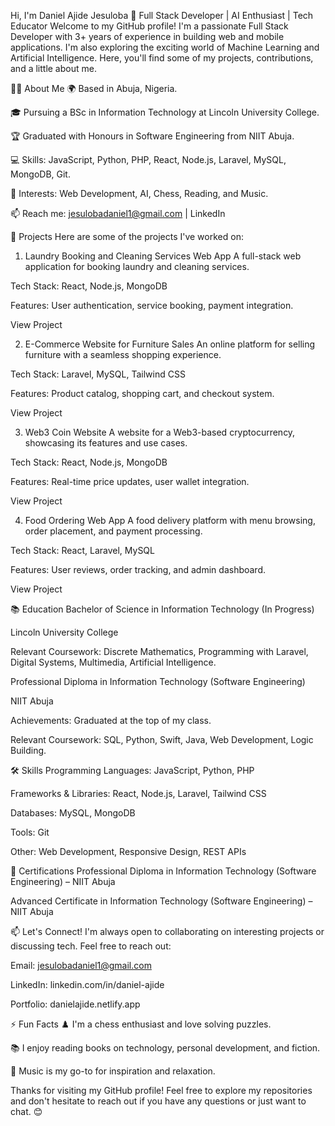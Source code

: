 Hi, I'm Daniel Ajide Jesuloba 👋
Full Stack Developer | AI Enthusiast | Tech Educator
Welcome to my GitHub profile! I'm a passionate Full Stack Developer with 3+ years of experience in building web and mobile applications. I'm also exploring the exciting world of Machine Learning and Artificial Intelligence. Here, you'll find some of my projects, contributions, and a little about me.

👨‍💻 About Me
🌍 Based in Abuja, Nigeria.

🎓 Pursuing a BSc in Information Technology at Lincoln University College.

🏆 Graduated with Honours in Software Engineering from NIIT Abuja.

💻 Skills: JavaScript, Python, PHP, React, Node.js, Laravel, MySQL, MongoDB, Git.

🧠 Interests: Web Development, AI, Chess, Reading, and Music.

📫 Reach me: jesulobadaniel1@gmail.com | LinkedIn

🚀 Projects
Here are some of the projects I've worked on:

1. Laundry Booking and Cleaning Services Web App
A full-stack web application for booking laundry and cleaning services.

Tech Stack: React, Node.js, MongoDB

Features: User authentication, service booking, payment integration.

View Project

2. E-Commerce Website for Furniture Sales
An online platform for selling furniture with a seamless shopping experience.

Tech Stack: Laravel, MySQL, Tailwind CSS

Features: Product catalog, shopping cart, and checkout system.

View Project

3. Web3 Coin Website
A website for a Web3-based cryptocurrency, showcasing its features and use cases.

Tech Stack: React, Node.js, MongoDB

Features: Real-time price updates, user wallet integration.

View Project

4. Food Ordering Web App
A food delivery platform with menu browsing, order placement, and payment processing.

Tech Stack: React, Laravel, MySQL

Features: User reviews, order tracking, and admin dashboard.

View Project

📚 Education
Bachelor of Science in Information Technology (In Progress)

Lincoln University College

Relevant Coursework: Discrete Mathematics, Programming with Laravel, Digital Systems, Multimedia, Artificial Intelligence.

Professional Diploma in Information Technology (Software Engineering)

NIIT Abuja

Achievements: Graduated at the top of my class.

Relevant Coursework: SQL, Python, Swift, Java, Web Development, Logic Building.

🛠️ Skills
Programming Languages: JavaScript, Python, PHP

Frameworks & Libraries: React, Node.js, Laravel, Tailwind CSS

Databases: MySQL, MongoDB

Tools: Git

Other: Web Development, Responsive Design, REST APIs

🌟 Certifications
Professional Diploma in Information Technology (Software Engineering) – NIIT Abuja

Advanced Certificate in Information Technology (Software Engineering) – NIIT Abuja

📫 Let's Connect!
I'm always open to collaborating on interesting projects or discussing tech. Feel free to reach out:

Email: jesulobadaniel1@gmail.com

LinkedIn: linkedin.com/in/daniel-ajide

Portfolio: danielajide.netlify.app

⚡ Fun Facts
♟️ I'm a chess enthusiast and love solving puzzles.

📚 I enjoy reading books on technology, personal development, and fiction.

🎵 Music is my go-to for inspiration and relaxation.

Thanks for visiting my GitHub profile! Feel free to explore my repositories and don't hesitate to reach out if you have any questions or just want to chat. 😊
